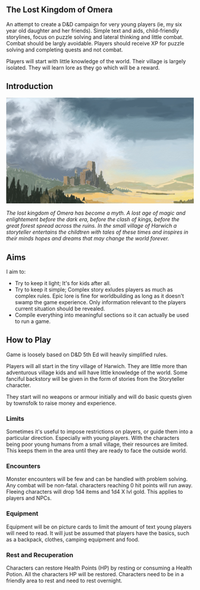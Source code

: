 
## The Lost Kingdom of Omera

An attempt to create a D&D campaign for very young players (ie, my six year old daughter and her friends). Simple text and aids, child-friendly storylines, focus on puzzle solving and lateral thinking and little combat. Combat should be largly avoidable. Players should receive XP for puzzle solving and completing quests and not combat.

Players will start with little knowledge of the world. Their village is largely isolated. They will learn lore as they go which will be a reward.

## Introduction

![Desert ruins](images/Desert%20ruins.jpg)

_The lost kingdom of Omera has become a myth. A lost age of magic and enlightement before the dark era, before the clash of kings, before the great forest spread across the ruins.
In the small village of Harwich a storyteller entertains the childtren with tales of these times and inspires in their minds hopes and dreams that may change the world forever._

## Aims

I aim to:

- Try to keep it light; It's for kids after all.
- Try to keep it simple; Complex story exludes players as much as complex rules. Epic lore is fine for worldbuilding as long as it doesn't swamp the game experience. Only information relevant to the players current situation should be revealed.
- Compile everything into meaningful sections so it can actually be used to run a game.

## How to Play

Game is loosely based on D&D 5th Ed will heavily simplified rules.

Players will all start in the tiny village of Harwich. They are little more than adventurous village kids and will have little knowledge of the world. Some fanciful backstory will be given in the form of stories from the Storyteller character.

They start will no weapons or armour initially and will do basic quests given by townsfolk to raise money and experience.

### Limits

Sometimes it's useful to impose restrictions on players, or guide them into a particular direction. Especially with young players. With the characters being poor young humans from a small village, their resources are limited. This keeps them in the area until they are ready to face the outside world.

### Encounters

Monster encounters will be few and can be handled with problem solving. Any combat will be non-fatal. characters reaching 0 hit points will run away. Fleeing characters will drop 1d4 items and 1d4 X lvl gold. This applies to players and NPCs.

### Equipment

Equipment will be on picture cards to limit the amount of text young players will need to read. It will just be assumed that players have the basics, such as a backpack, clothes, camping equipment and food. 

### Rest and Recuperation 

Characters can restore Health Points (HP) by resting or consuming a Health Potion. All the characters HP will be restored. Characters need to be in a friendly area to rest and need to rest overnight.

